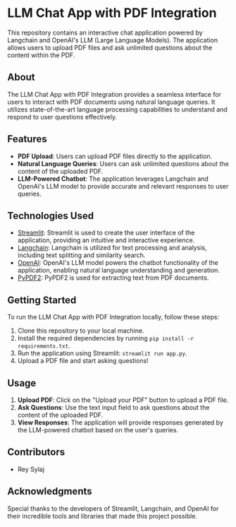 # LLM Chat App with PDF Integration

This repository contains an interactive chat application powered by Langchain and OpenAI's LLM (Large Language Models). The application allows users to upload PDF files and ask unlimited questions about the content within the PDF.

## About
The LLM Chat App with PDF Integration provides a seamless interface for users to interact with PDF documents using natural language queries. It utilizes state-of-the-art language processing capabilities to understand and respond to user questions effectively.

## Features
- **PDF Upload**: Users can upload PDF files directly to the application.
- **Natural Language Queries**: Users can ask unlimited questions about the content of the uploaded PDF.
- **LLM-Powered Chatbot**: The application leverages Langchain and OpenAI's LLM model to provide accurate and relevant responses to user queries.

## Technologies Used
- [Streamlit](https://streamlit.io/): Streamlit is used to create the user interface of the application, providing an intuitive and interactive experience.
- [Langchain](https://python.langchain.com/): Langchain is utilized for text processing and analysis, including text splitting and similarity search.
- [OpenAI](https://platform.openai.com/docs/models): OpenAI's LLM model powers the chatbot functionality of the application, enabling natural language understanding and generation.
- [PyPDF2](https://pythonhosted.org/PyPDF2/): PyPDF2 is used for extracting text from PDF documents.

## Getting Started
To run the LLM Chat App with PDF Integration locally, follow these steps:
1. Clone this repository to your local machine.
2. Install the required dependencies by running `pip install -r requirements.txt`.
3. Run the application using Streamlit: `streamlit run app.py`.
4. Upload a PDF file and start asking questions!

## Usage
1. **Upload PDF**: Click on the "Upload your PDF" button to upload a PDF file.
2. **Ask Questions**: Use the text input field to ask questions about the content of the uploaded PDF.
3. **View Responses**: The application will provide responses generated by the LLM-powered chatbot based on the user's queries.

## Contributors
- Rey Sylaj

## Acknowledgments
Special thanks to the developers of Streamlit, Langchain, and OpenAI for their incredible tools and libraries that made this project possible.
